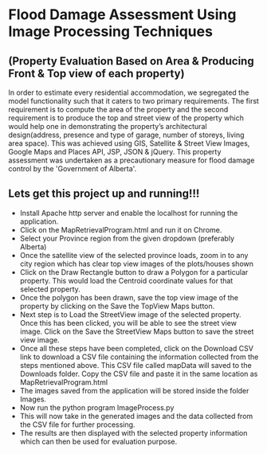 # Flood Damage Assessment Using Image Processing Techniques 

## (Property Evaluation Based on Area & Producing Front & Top view of each property)


In order to estimate every residential accommodation, we segregated the model functionality such that it caters to two primary requirements. The first requirement is to compute the area of the property and the second requirement is to produce the top and street view of the property which would help one in demonstrating the property’s architectural design(address, presence and type of garage, number of storeys, living area space). This was achieved using GIS, Satellite &amp; Street View Images, Google Maps and Places API, JSP, JSON &amp; jQuery. This property assessment was undertaken as a precautionary measure for flood damage control by the 'Government of Alberta'.


## Lets get this project up and running!!!


* Install Apache http server and enable the localhost for running the application.
* Click on the MapRetrievalProgram.html and run it on Chrome.
* Select your Province region from the given dropdown (preferably Alberta)
* Once the satellite view of the selected province loads, zoom in to any city region which has clear top view images of the plots/houses shown
* Click on the Draw Rectangle button to draw a Polygon for a particular property. This would load the Centroid coordinate values for that selected property.
* Once the polygon has been drawn, save the top view image of the property by clicking on the Save the TopView Maps button. 
* Next step is to Load the StreetView image of the selected property. Once this has been clicked, you will be able to see the street view image. Click on the Save the StreetView Maps button to save the street view image.
* Once all these steps have been completed, click on the Download CSV link to download a CSV file containing the information collected from the steps mentioned above. This CSV file called mapData will saved to the Downloads folder. Copy the CSV file and paste it in the same location as MapRetrievalProgram.html
* The images saved from the application will be stored inside the folder Images.
* Now run the python program ImageProcess.py
* This will now take in the generated images and the data collected from the CSV file for further processing.
* The results are then displayed with the selected property information which can then be used for evaluation purpose.

